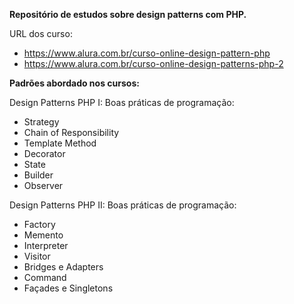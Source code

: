 **Repositório de estudos sobre design patterns com PHP.**

URL dos curso: 
- https://www.alura.com.br/curso-online-design-pattern-php
- https://www.alura.com.br/curso-online-design-patterns-php-2

**Padrões abordado nos cursos:**

Design Patterns PHP I: Boas práticas de programação: 

- Strategy
- Chain of Responsibility
- Template Method
- Decorator
- State
- Builder
- Observer

Design Patterns PHP II: Boas práticas de programação: 

- Factory
- Memento
- Interpreter
- Visitor
- Bridges e Adapters
- Command
- Façades e Singletons
